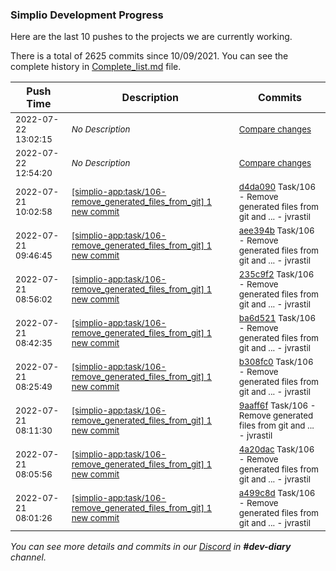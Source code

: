 
### Simplio Development Progress

Here are the last 10 pushes to the projects we are currently working.

There is a total of 2625 commits since 10/09/2021. You can see the complete history in
 [Complete_list.md](Complete_list.md) file.

| Push Time | Description | Commits |
| --- | --- | --- |
| <sub>2022-07-22 13:02:15</sub> | <sub>_No Description_</sub> | <sub>[Compare changes](https://github.com/SimplioOfficial/simplio-app/compare/9840decee480...eaf93fd2e804)</sub> |
| <sub>2022-07-22 12:54:20</sub> | <sub>_No Description_</sub> | <sub>[Compare changes](https://github.com/SimplioOfficial/simplio-app/compare/d4da0909f3f0...9840decee480)</sub> |
| <sub>2022-07-21 10:02:58</sub> | <sub>[[simplio-app:task/106\-remove\_generated\_files\_from\_git] 1 new commit](https://github.com/SimplioOfficial/simplio-app/commit/d4da0909f3f0f024435d249f90eb86a0daa21bfd)</sub> | <sub>[d4da090](https://github.com/SimplioOfficial/simplio-app/commit/d4da0909f3f0f024435d249f90eb86a0daa21bfd) Task/106 - Remove generated files from git and ... - jvrastil</sub> |
| <sub>2022-07-21 09:46:45</sub> | <sub>[[simplio-app:task/106\-remove\_generated\_files\_from\_git] 1 new commit](https://github.com/SimplioOfficial/simplio-app/commit/aee394b092682417056f21a4037a6f00fa64a064)</sub> | <sub>[aee394b](https://github.com/SimplioOfficial/simplio-app/commit/aee394b092682417056f21a4037a6f00fa64a064) Task/106 - Remove generated files from git and ... - jvrastil</sub> |
| <sub>2022-07-21 08:56:02</sub> | <sub>[[simplio-app:task/106\-remove\_generated\_files\_from\_git] 1 new commit](https://github.com/SimplioOfficial/simplio-app/commit/235c9f29548cb330022617c8fd265ff1ee551023)</sub> | <sub>[235c9f2](https://github.com/SimplioOfficial/simplio-app/commit/235c9f29548cb330022617c8fd265ff1ee551023) Task/106 - Remove generated files from git and ... - jvrastil</sub> |
| <sub>2022-07-21 08:42:35</sub> | <sub>[[simplio-app:task/106\-remove\_generated\_files\_from\_git] 1 new commit](https://github.com/SimplioOfficial/simplio-app/commit/ba6d5212faa02291cc488d84f8f24c3fc7ef6442)</sub> | <sub>[ba6d521](https://github.com/SimplioOfficial/simplio-app/commit/ba6d5212faa02291cc488d84f8f24c3fc7ef6442) Task/106 - Remove generated files from git and ... - jvrastil</sub> |
| <sub>2022-07-21 08:25:49</sub> | <sub>[[simplio-app:task/106\-remove\_generated\_files\_from\_git] 1 new commit](https://github.com/SimplioOfficial/simplio-app/commit/b308fc02df1e720a7c6ab0c2512848864dcc604b)</sub> | <sub>[b308fc0](https://github.com/SimplioOfficial/simplio-app/commit/b308fc02df1e720a7c6ab0c2512848864dcc604b) Task/106 - Remove generated files from git and ... - jvrastil</sub> |
| <sub>2022-07-21 08:11:30</sub> | <sub>[[simplio-app:task/106\-remove\_generated\_files\_from\_git] 1 new commit](https://github.com/SimplioOfficial/simplio-app/commit/9aaff6f8e4c85fb5aa0b0977f8db738c499fd687)</sub> | <sub>[9aaff6f](https://github.com/SimplioOfficial/simplio-app/commit/9aaff6f8e4c85fb5aa0b0977f8db738c499fd687) Task/106 - Remove generated files from git and ... - jvrastil</sub> |
| <sub>2022-07-21 08:05:56</sub> | <sub>[[simplio-app:task/106\-remove\_generated\_files\_from\_git] 1 new commit](https://github.com/SimplioOfficial/simplio-app/commit/4a20dacadfbaa39d46bac45f19fa713f040185ae)</sub> | <sub>[4a20dac](https://github.com/SimplioOfficial/simplio-app/commit/4a20dacadfbaa39d46bac45f19fa713f040185ae) Task/106 - Remove generated files from git and ... - jvrastil</sub> |
| <sub>2022-07-21 08:01:26</sub> | <sub>[[simplio-app:task/106\-remove\_generated\_files\_from\_git] 1 new commit](https://github.com/SimplioOfficial/simplio-app/commit/a499c8d3471c23fc2f9de20b3715ced7ea862a89)</sub> | <sub>[a499c8d](https://github.com/SimplioOfficial/simplio-app/commit/a499c8d3471c23fc2f9de20b3715ced7ea862a89) Task/106 - Remove generated files from git and ... - jvrastil</sub> |

_You can see more details and commits in our [Discord](https://discord.gg/aKhjuwZmdP) in **#dev-diary** channel._
